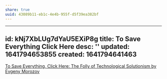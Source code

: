 ```yaml
---
share: true
uuid: 43089b11-eb1c-4e4b-955f-d5f39ea382bf
---
```

---
id: kNj7XbLUg7dYaU5EXiP8g
title: To Save Everything Click Here
desc: ''
updated: 1641794653855
created: 1641794641463
---

[To Save Everything, Click Here: The Folly of Technological Solutionism by Evgeny Morozov](https://www.goodreads.com/book/show/13587160-to-save-everything-click-here)